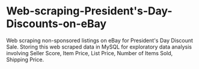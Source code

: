 # Web-scraping-President's-Day-Discounts-on-eBay

Web scraping non-sponsored listings on eBay for President's Day Discount Sale. Storing this web scraped data in MySQL for exploratory data analysis involving Seller Score, Item Price, List Price, Number of Items Sold, Shipping Price.
